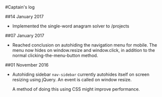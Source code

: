 #Captain's log

##14 January 2017
* Implemented the single-word anagram solver to /projects

##07 January 2017
* Reached conclusion on autohiding the navigation menu for mobile. The menu now hides on window.resize and window.click, in addition to the normal clicking-the-menu-button method.

##01 November 2016

* Autohiding sidebar
`nav-sidebar` currently autohides itself on screen resizing using jQuery. An event is called on window resize.
 
  A method of doing this using CSS might improve performance.